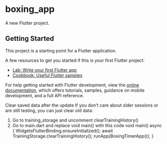 # boxing_app

A new Flutter project.

## Getting Started

This project is a starting point for a Flutter application.

A few resources to get you started if this is your first Flutter project:

- [Lab: Write your first Flutter app](https://docs.flutter.dev/get-started/codelab)
- [Cookbook: Useful Flutter samples](https://docs.flutter.dev/cookbook)

For help getting started with Flutter development, view the
[online documentation](https://docs.flutter.dev/), which offers tutorials,
samples, guidance on mobile development, and a full API reference.


Clear saved data after the update
If you don’t care about older sessions or are still testing, you can just clear old data:
1. Go to training_storage and uncomment clearTrainingHistory()
2. Go to main.dart and replace void main() with this code 
void main() async {
  WidgetsFlutterBinding.ensureInitialized();
  await TrainingStorage.clearTrainingHistory();
  runApp(BoxingTimerApp());
}